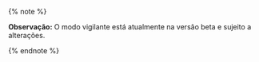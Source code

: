 {% note %}

**Observação:** O modo vigilante está atualmente na versão beta e sujeito a alterações.

{% endnote %}
